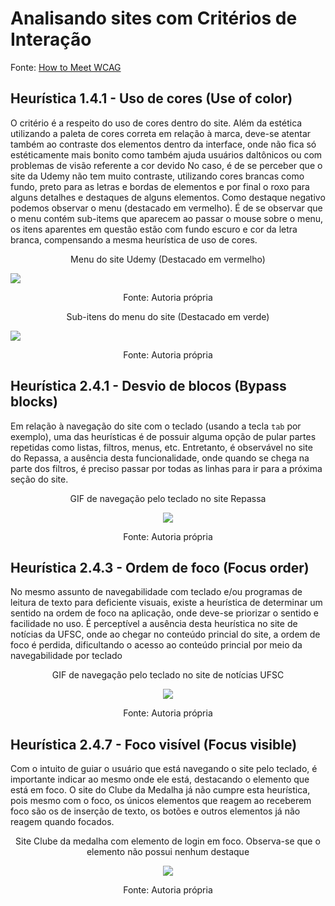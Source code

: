# Analisando sites com Critérios de Interação
Fonte: <a href="https://www.w3.org/WAI/WCAG21/quickref/">How to Meet WCAG</a>

## Heurística 1.4.1 - Uso de cores (Use of color)
O critério é a respeito do uso de cores dentro do site. Além da estética utilizando a paleta de cores correta em relação à marca, deve-se atentar também ao contraste dos elementos dentro da interface, onde não fica só estéticamente mais bonito como também ajuda usuários daltônicos ou com problemas de visão referente a cor devido 
No caso, é de se perceber que o site da Udemy não tem muito contraste, utilizando cores brancas como fundo, preto para as letras e bordas de elementos e por final o roxo para alguns detalhes e destaques de alguns elementos. Como destaque negativo podemos observar o menu (destacado em vermelho). É de se observar que o menu contém sub-items que aparecem ao passar o mouse sobre o menu, os itens aparentes em questão estão com fundo escuro e cor da letra branca, compensando a mesma heurística de uso de cores.

<p align="center">Menu do site Udemy (Destacado em vermelho)</p>
<img src="https://user-images.githubusercontent.com/90328897/186432531-75ddbc01-f7c4-4402-9de2-027085df118a.png" />
<p align="center">Fonte: Autoria própria</p>

<p align="center">Sub-itens do menu do site (Destacado em verde)</p>
<img src="https://user-images.githubusercontent.com/90328897/186433589-de2b1427-95f6-449c-b462-00188c595a7c.png" />
<p align="center">Fonte: Autoria própria</p>

## Heurística 2.4.1 - Desvio de blocos (Bypass blocks)
Em relação à navegação do site com o teclado (usando a tecla `tab` por exemplo), uma das heurísticas é de possuir alguma opção de pular partes repetidas como listas, filtros, menus, etc. Entretanto, é observável no site do Repassa, a ausência desta funcionalidade, onde quando se chega na parte dos filtros, é preciso passar por todas as linhas para ir para a próxima seção do site.

<p align='center'>GIF de navegação pelo teclado no site Repassa</p>

<p align='center'><img src='https://user-images.githubusercontent.com/90328897/203680958-f58659d8-60ee-4350-8726-414da0535278.gif' /></p>

<p align="center">Fonte: Autoria própria</p>

## Heurística 2.4.3 - Ordem de foco (Focus order)
No mesmo assunto de navegabilidade com teclado e/ou programas de leitura de texto para deficiente visuais, existe a heurística de determinar um sentido na ordem de foco na aplicação, onde deve-se priorizar o sentido e facilidade no uso. É perceptível a ausência desta heurística no site de notícias da UFSC, onde ao chegar no conteúdo princial do site, a ordem de foco é perdida, dificultando o acesso ao conteúdo princial por meio da navegabilidade por teclado

<p align='center'>GIF de navegação pelo teclado no site de notícias UFSC</p>
<p align='center'>
<img src='https://user-images.githubusercontent.com/90328897/203682260-f1eb60e9-6911-4423-a818-b412135a9f05.gif' />
</p>
<p align="center">Fonte: Autoria própria</p>

## Heurística 2.4.7 - Foco visível (Focus visible)
Com o intuito de guiar o usuário que está navegando o site pelo teclado, é importante indicar ao mesmo onde ele está, destacando o elemento que está em foco. O site do Clube da Medalha já não cumpre esta heurística, pois mesmo com o foco, os únicos elementos que reagem ao receberem foco são os de inserção de texto, os botões e outros elementos já não reagem quando focados.

<p align='center'>Site Clube da medalha com elemento de login em foco. Observa-se que o elemento não possui nenhum destaque</p>
<p align='center'><img src='https://user-images.githubusercontent.com/90328897/203683354-f0ecc06e-b51e-425a-a41b-1091f55dd5a0.png' /></p>
<p align="center">Fonte: Autoria própria</p>


